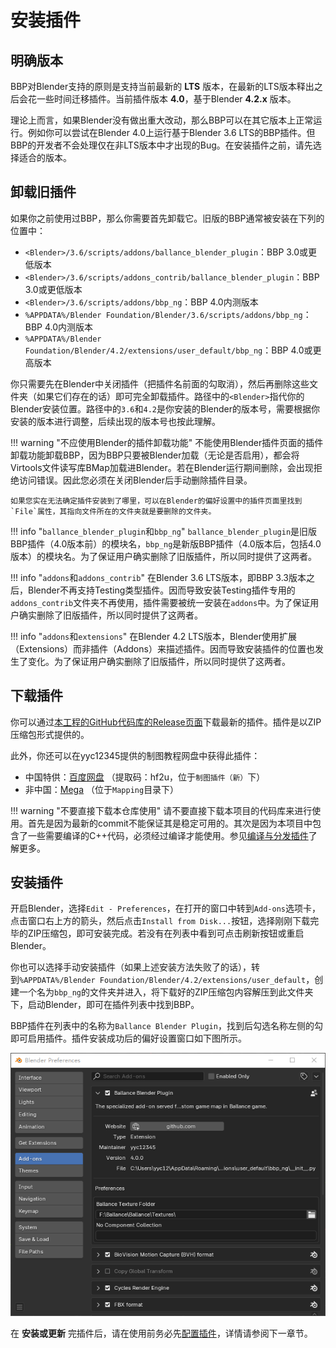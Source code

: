 # 安装插件

## 明确版本

BBP对Blender支持的原则是支持当前最新的 **LTS** 版本，在最新的LTS版本释出之后会花一些时间迁移插件。当前插件版本 **4.0**，基于Blender **4.2.x** 版本。

理论上而言，如果Blender没有做出重大改动，那么BBP可以在其它版本上正常运行。例如你可以尝试在Blender 4.0上运行基于Blender 3.6 LTS的BBP插件。但BBP的开发者不会处理仅在非LTS版本中才出现的Bug。在安装插件之前，请先选择适合的版本。

## 卸载旧插件

如果你之前使用过BBP，那么你需要首先卸载它。旧版的BBP通常被安装在下列的位置中：

* `<Blender>/3.6/scripts/addons/ballance_blender_plugin`：BBP 3.0或更低版本
* `<Blender>/3.6/scripts/addons_contrib/ballance_blender_plugin`：BBP 3.0或更低版本
* `<Blender>/3.6/scripts/addons/bbp_ng`：BBP 4.0内测版本
* `%APPDATA%/Blender Foundation/Blender/3.6/scripts/addons/bbp_ng`：BBP 4.0内测版本
* `%APPDATA%/Blender Foundation/Blender/4.2/extensions/user_default/bbp_ng`：BBP 4.0或更高版本

你只需要先在Blender中关闭插件（把插件名前面的勾取消），然后再删除这些文件夹（如果它们存在的话）即可完全卸载插件。路径中的`<Blender>`指代你的Blender安装位置。路径中的`3.6`和`4.2`是你安装的Blender的版本号，需要根据你安装的版本进行调整，后续出现的版本号也按此理解。

!!! warning "不应使用Blender的插件卸载功能"
    不能使用Blender插件页面的插件卸载功能卸载BBP，因为BBP只要被Blender加载（无论是否启用），都会将Virtools文件读写库BMap加载进Blender。若在Blender运行期间删除，会出现拒绝访问错误。因此您必须在关闭Blender后手动删除插件目录。

    如果您实在无法确定插件安装到了哪里，可以在Blender的偏好设置中的插件页面里找到`File`属性，其指向文件所在的文件夹就是要删除的文件夹。

!!! info "`ballance_blender_plugin`和`bbp_ng`"
    `ballance_blender_plugin`是旧版BBP插件（4.0版本前）的模块名，`bbp_ng`是新版BBP插件（4.0版本后，包括4.0版本）的模块名。为了保证用户确实删除了旧版插件，所以同时提供了这两者。

!!! info "`addons`和`addons_contrib`"
    在Blender 3.6 LTS版本，即BBP 3.3版本之后，Blender不再支持Testing类型插件。因而导致安装Testing插件专用的`addons_contrib`文件夹不再使用，插件需要被统一安装在`addons`中。为了保证用户确实删除了旧版插件，所以同时提供了这两者。

!!! info "`addons`和`extensions`"
    在Blender 4.2 LTS版本，Blender使用扩展（Extensions）而非插件（Addons）来描述插件。因而导致安装插件的位置也发生了变化。为了保证用户确实删除了旧版插件，所以同时提供了这两者。

## 下载插件

你可以通过[本工程的GitHub代码库的Release页面](https://github.com/yyc12345/BallanceBlenderHelper/releases)下载最新的插件。插件是以ZIP压缩包形式提供的。

此外，你还可以在yyc12345提供的制图教程网盘中获得此插件：

* 中国特供：[百度网盘](https://pan.baidu.com/s/1QgWz7A7TEit09nPUeQtL7w?pwd=hf2u) （提取码：hf2u，位于`制图插件（新）`下）
* 非中国：[Mega](https://mega.nz/#F!CV5SyapR!LbduTW51xmkDO4EDxMfH9w) （位于`Mapping`目录下）

!!! warning "不要直接下载本仓库使用"
    请不要直接下载本项目的代码库来进行使用。首先是因为最新的commit不能保证其是稳定可用的。其次是因为本项目中包含了一些需要编译的C++代码，必须经过编译才能使用。参见[编译与分发插件](./compile-distribute-plugin.md)了解更多。

## 安装插件

开启Blender，选择`Edit - Preferences`，在打开的窗口中转到`Add-ons`选项卡，点击窗口右上方的箭头，然后点击`Install from Disk...`按钮，选择刚刚下载完毕的ZIP压缩包，即可安装完成。若没有在列表中看到可点击刷新按钮或重启Blender。

你也可以选择手动安装插件（如果上述安装方法失败了的话），转到`%APPDATA%/Blender Foundation/Blender/4.2/extensions/user_default`，创建一个名为`bbp_ng`的文件夹并进入，将下载好的ZIP压缩包内容解压到此文件夹下，启动Blender，即可在插件列表中找到BBP。

BBP插件在列表中的名称为`Ballance Blender Plugin`，找到后勾选名称左侧的勾即可启用插件。插件安装成功后的偏好设置窗口如下图所示。

![](../imgs/config-plugin.png)

在 **安装或更新** 完插件后，请在使用前务必先[配置插件](./configure-plugin.md)，详情请参阅下一章节。
